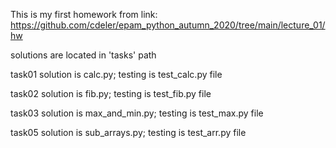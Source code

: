 This is my first homework from link:
https://github.com/cdeler/epam_python_autumn_2020/tree/main/lecture_01/hw

solutions are located in 'tasks' path

task01 solution is calc.py; testing is test_calc.py file

task02 solution is fib.py; testing is test_fib.py file

task03 solution is max_and_min.py; testing is test_max.py file

task05 solution is sub_arrays.py; testing is test_arr.py file
